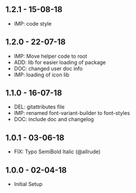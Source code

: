 ## 1.2.1 - 15-08-18
* IMP: code style

## 1.2.0 - 22-07-18
* IMP: Move helper code to root
* ADD: lib for easier loading of package
* DOC: changed user doc info
* IMP: loading of icon lib

## 1.1.0 - 16-07-18
* DEL: gitattributes file
* IMP: renamed font-variant-builder to font-styles
* DOC: include doc and changelog

## 1.0.1 - 03-06-18
* FIX: Typo SemiBold Italic (@allrude)

## 1.0.0 - 02-04-18
* Initial Setup
